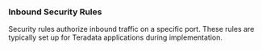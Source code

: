 ### Inbound Security Rules

Security rules authorize inbound traffic on a specific port. These rules are typically set up for Teradata applications during implementation.